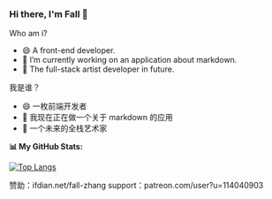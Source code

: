### Hi there, I'm Fall 👋

Who am i?

- 😄 A front-end developer.
- 🔭 I’m currently working on an application about markdown.
- 🌱 The full-stack artist developer in future. 

我是谁？

- 😄 一枚前端开发者
- 🔭 我现在正在做一个关于 markdown 的应用
- 🌱 一个未来的全栈艺术家

**📊 My GitHub Stats:**

[![Top Langs](https://github-readme-stats.vercel.app/api/top-langs/?username=fall-zhang&layout=compact&hide_border=true&theme=radical)](https://github.com/anuraghazra/github-readme-stats)

赞助：ifdian.net/fall-zhang
support：patreon.com/user?u=114040903
<!--
**fall-zhang/fall-zhang** is a ✨ _special_ ✨ repository because its `README.md` (this file) appears on your GitHub profile.

Here are some ideas to get you started:

- 🔭 I’m currently working on ...
- 🌱 I’m currently learning ...
- 👯 I’m looking to collaborate on ...
- 🤔 I’m looking for help with ...
- 💬 Ask me about ...
- 📫 How to reach me: ...
- 😄 Pronouns: ...
- ⚡ Fun fact: ...
-->

